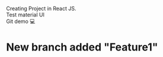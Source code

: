 Creating Project in React JS.
<br>
Test material UI
<br>
Git demo 💻
<br>
# New branch added "Feature1"
